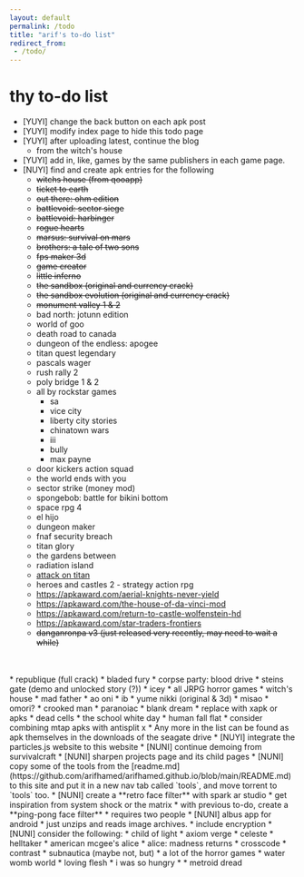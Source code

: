 ```yaml
---
layout: default
permalink: /todo
title: "arif's to-do list"
redirect_from: 
 - /todo/
---
```


# thy to-do list
* [YUYI] change the back button on each apk post
* [YUYI] modify index page to hide this todo page
* [YUYI] after uploading latest, continue the blog
    * from the witch's house
* [YUYI] add in, like, games by the same publishers in each game page.
* [NUYI] find and create apk entries for the following
    * <s>witchs house (from qooapp)</s>
    * <s>ticket to earth</s>
    * <s>out there: ohm edition</s>
    * <s>battlevoid: sector siege</s>
    * <s>battlevoid: harbinger</s>
    * <s>rogue hearts</s>
    * <s>marsus: survival on mars</s>
    * <s>brothers: a tale of two sons</s>
    * <s>fps maker 3d</s>
    * <s>game creator</s>
    * <s>little inferno</s>
    * <s>the sandbox (original and currency crack)</s>
    * <s>the sandbox evolution (original and currency crack)</s>
    * <s>monument valley 1 & 2 </s>
    * bad north: jotunn edition
    * world of goo
    * death road to canada
    * dungeon of the endless: apogee
    * titan quest legendary
    * pascals wager
    * rush rally 2
    * poly bridge 1 & 2
    * all by rockstar games
        * sa
        * vice city
        * liberty city stories
        * chinatown wars
        * iii
        * bully
        * max payne
    * door kickers action squad
    * the world ends with you
    * sector strike (money mod)
    * spongebob: battle for bikini bottom
    * space rpg 4
    * el hijo
    * dungeon maker
    * fnaf security breach
    * titan glory
    * the gardens between
    * radiation island
    * [attack on titan](https://apkaward.com/attack-on-titan)
    * heroes and castles 2 - strategy action rpg
    * <a href="https://apkaward.com/aerial-knights-never-yield" target="_blank">https://apkaward.com/aerial-knights-never-yield</a>
    * <a href="https://apkaward.com/the-house-of-da-vinci-mod" target="_blank">https://apkaward.com/the-house-of-da-vinci-mod</a>
    * <a href="https://apkaward.com/return-to-castle-wolfenstein-hd" target="_blank">https://apkaward.com/return-to-castle-wolfenstein-hd</a>
    * <a href="https://apkaward.com/star-traders-frontiers" target="_blank">https://apkaward.com/star-traders-frontiers</a>
    * <s>danganronpa v3 (just released very recently, may need to wait a while)</s>
<br>
<br>
    * republique (full crack)
    * bladed fury
    * corpse party: blood drive
    * steins gate (demo and unlocked story (?))
    * icey
    * all JRPG horror games
        * witch's house
        * mad father
        * ao oni
        * ib
        * yume nikki (original & 3d)
        * misao
        * omori?
        * crooked man
        * paranoiac
        * blank dream
* replace with xapk or apks
    * dead cells
    * the school white day
    * human fall flat
* consider combining mtap apks with antisplit x
* Any more in the list can be found as apk themselves in the downloads of the seagate drive
* [NUYI] integrate the particles.js website to this website
* [NUNI] continue demoing from survivalcraft
* [NUNI] sharpen projects page and its child pages
* [NUNI] copy some of the tools from the [readme.md](https://github.com/arifhamed/arifhamed.github.io/blob/main/README.md) to this site and put it in a new nav tab called `tools`, and move torrent to `tools` too.
* [NUNI] create a **retro face filter** with spark ar studio
    * get inspiration from system shock or the matrix
* with previous to-do, create a **ping-pong face filter**
    * requires two people
* [NUNI] albus app for android
    * just unzips and reads image archives.
    * include encryption
* [NUNI] consider the following:
    * child of light
    * axiom verge
    * celeste
    * helltaker
    * american mcgee's alice
    * alice: madness returns
    * crosscode 
    * contrast
    * subnautica (maybe not, but)
    * a lot of the horror games
        * water womb world
        * loving flesh
        * i was so hungry
        * 
    * metroid dread

    